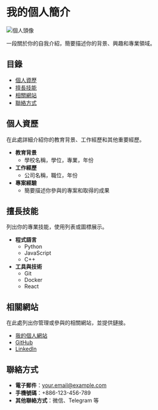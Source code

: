 # 我的個人簡介
![個人頭像](./image/63428-1.jpg)

一段關於你的自我介紹，簡要描述你的背景、興趣和專業領域。

## 目錄

- [個人資歷](#個人資歷)
- [擅長技能](#擅長技能)
- [相關網站](#相關網站)
- [聯絡方式](#聯絡方式)

## 個人資歷

在此處詳細介紹你的教育背景、工作經歷和其他重要經歷。

- **教育背景**
  - 學校名稱，學位，專業，年份
- **工作經歷**
  - 公司名稱，職位，年份
- **專案經驗**
  - 簡要描述你參與的專案和取得的成果

## 擅長技能

列出你的專業技能，使用列表或圖標展示。

- **程式語言**
  - Python
  - JavaScript
  - C++
- **工具與技術**
  - Git
  - Docker
  - React

## 相關網站

在此處列出你管理或參與的相關網站，並提供鏈接。

- [我的個人網站](https://yourpersonalwebsite.com)
- [GitHub](https://github.com/你的用戶名)
- [LinkedIn](https://www.linkedin.com/in/你的用戶名)

## 聯絡方式

- **電子郵件**：your.email@example.com
- **手機號碼**：+886-123-456-789
- **其他聯絡方式**：微信、Telegram 等

